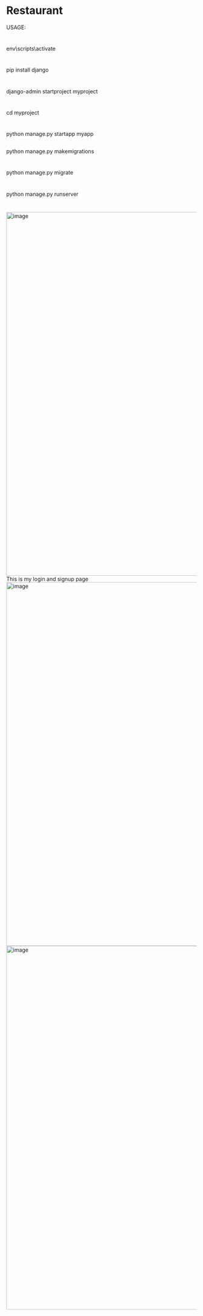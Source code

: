 # Restaurant
USAGE:
#
env\scripts\activate
#
pip install django
#
django-admin startproject myproject
#
cd myproject
#
python manage.py startapp myapp
##
python manage.py makemigrations
#
python manage.py migrate
#
python manage.py runserver
#
<img width="960" alt="image" src="https://github.com/ElnurAliyev07/Restaurant/assets/115114253/6a05fc01-8908-4eca-ad63-0c5ab8192cc2">
This is my login and signup page
<img width="960" alt="image" src="https://github.com/ElnurAliyev07/Restaurant/assets/115114253/c4f6baa5-64a8-4338-b767-43434b3c00cc">
<img width="960" alt="image" src="https://github.com/ElnurAliyev07/Restaurant/assets/115114253/d7add2bb-e630-4141-9400-c5a87c6e8696">
